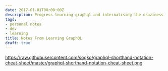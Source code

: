 ```yaml
---
date: 2017-01-01T00:00:00Z
description: Progress learning graphql and internalising the craziness involved in that.
tags:
- personal notes
- dev
- learning
title: Notes From Learning GraphQL
draft: true
---
```



https://raw.githubusercontent.com/sogko/graphql-shorthand-notation-cheat-sheet/master/graphql-shorthand-notation-cheat-sheet.png
